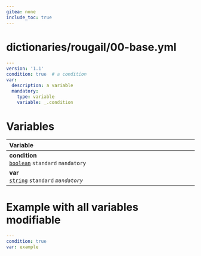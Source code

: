 ```yaml
---
gitea: none
include_toc: true
---
```

# dictionaries/rougail/00-base.yml

```yaml
---
version: '1.1'
condition: true  # a condition
var:
  description: a variable
  mandatory:
    type: variable
    variable: _.condition
```
# Variables

| Variable&nbsp;&nbsp;&nbsp;&nbsp;&nbsp;&nbsp;&nbsp;&nbsp;&nbsp;&nbsp;&nbsp;&nbsp;&nbsp;&nbsp;&nbsp;&nbsp;&nbsp;&nbsp;&nbsp;&nbsp;&nbsp;&nbsp;&nbsp;&nbsp;&nbsp;&nbsp;&nbsp;&nbsp;&nbsp;&nbsp;&nbsp;&nbsp;&nbsp;&nbsp;&nbsp;&nbsp;&nbsp;&nbsp;&nbsp;&nbsp;&nbsp;&nbsp;&nbsp;&nbsp;&nbsp;&nbsp;&nbsp;&nbsp;&nbsp;&nbsp;&nbsp;&nbsp;&nbsp;&nbsp;&nbsp;&nbsp;&nbsp;&nbsp;&nbsp;&nbsp;&nbsp;&nbsp;&nbsp;&nbsp;&nbsp;&nbsp;&nbsp;&nbsp;&nbsp;&nbsp;&nbsp;&nbsp;&nbsp;&nbsp;&nbsp;&nbsp;&nbsp;&nbsp;&nbsp;&nbsp;&nbsp;&nbsp;&nbsp;&nbsp;&nbsp;&nbsp;&nbsp;&nbsp;&nbsp;&nbsp;&nbsp;&nbsp;&nbsp;&nbsp;&nbsp;&nbsp;&nbsp;&nbsp;&nbsp;&nbsp;   | Description&nbsp;&nbsp;&nbsp;&nbsp;&nbsp;&nbsp;&nbsp;&nbsp;&nbsp;&nbsp;&nbsp;&nbsp;&nbsp;&nbsp;&nbsp;&nbsp;&nbsp;&nbsp;&nbsp;&nbsp;&nbsp;&nbsp;&nbsp;&nbsp;&nbsp;&nbsp;&nbsp;&nbsp;&nbsp;&nbsp;&nbsp;&nbsp;&nbsp;&nbsp;&nbsp;&nbsp;&nbsp;&nbsp;&nbsp;&nbsp;&nbsp;&nbsp;&nbsp;&nbsp;&nbsp;&nbsp;&nbsp;&nbsp;&nbsp;&nbsp;&nbsp;&nbsp;&nbsp;&nbsp;&nbsp;&nbsp;&nbsp;&nbsp;&nbsp;&nbsp;&nbsp;&nbsp;&nbsp;&nbsp;&nbsp;&nbsp;&nbsp;&nbsp;&nbsp;&nbsp;&nbsp;&nbsp;&nbsp;&nbsp;&nbsp;&nbsp;&nbsp;&nbsp;&nbsp;&nbsp;&nbsp;&nbsp;&nbsp;&nbsp;&nbsp;&nbsp;&nbsp;&nbsp;&nbsp;&nbsp;&nbsp;&nbsp;&nbsp;&nbsp;&nbsp;&nbsp;&nbsp;   |
|------------------------------------------------------------------------------------------------------------------------------------------------------------------------------------------------------------------------------------------------------------------------------------------------------------------------------------------------------------------------------------------------------------------------------------------------------------------------------------------------------------------------------------------------------------------------------------------------------------------------------------|---------------------------------------------------------------------------------------------------------------------------------------------------------------------------------------------------------------------------------------------------------------------------------------------------------------------------------------------------------------------------------------------------------------------------------------------------------------------------------------------------------------------------------------------------------------------------------------------------------------------|
| **condition**<br/>[`boolean`](https://rougail.readthedocs.io/en/latest/variable.html#variables-types) `standard` `mandatory`                                                                                                                                                                                                                                                                                                                                                                                                                                                                                                       | A condition.<br/>**Default**: True                                                                                                                                                                                                                                                                                                                                                                                                                                                                                                                                                                                  |
| **var**<br/>[`string`](https://rougail.readthedocs.io/en/latest/variable.html#variables-types) `standard` _`mandatory`_                                                                                                                                                                                                                                                                                                                                                                                                                                                                                                            | A variable.<br/>**Mandatory**: when the variable "condition" has the value "True".                                                                                                                                                                                                                                                                                                                                                                                                                                                                                                                                  |


# Example with all variables modifiable

```yaml
---
condition: true
var: example
```
